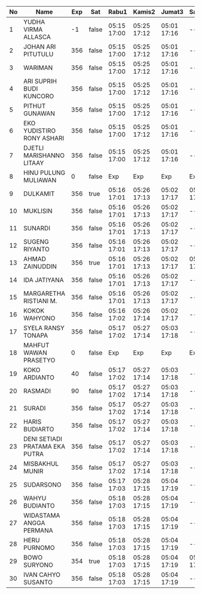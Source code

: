 | No | Name | Exp | Sat | Rabu1 | Kamis2 | Jumat3 | Sabtu4 | Senin6 | Selasa7 | Rabu8 | Kamis9 |
|-----|-----|-----|-----|-----|-----|-----|-----|-----|-----|-----|-----|
| 1 | YUDHA VIRMA ALLASCA | -1 | false | 05:15 17:00 | 05:25 17:12 | 05:01 17:16 | -- | 05:05 17:02 | 05:27 17:25 | 05:21 17:06 | 05:29 17:03 |
| 2 | JOHAN ARI PITUTULU | 356 | false | 05:15 17:00 | 05:25 17:12 | 05:01 17:16 | -- | 05:05 17:02 | 05:27 17:25 | 05:21 17:06 | 05:29 17:03 |
| 3 | WARIMAN | 356 | false | 05:15 17:00 | 05:25 17:12 | 05:01 17:16 | -- | 05:05 17:02 | 05:27 17:25 | 05:21 17:06 | 05:29 17:03 |
| 4 | ARI SUPRIH BUDI KUNCORO | 356 | false | 05:15 17:00 | 05:25 17:12 | 05:01 17:16 | -- | 05:05 17:02 | 05:27 17:25 | 05:21 17:06 | 05:29 17:03 |
| 5 | PITHUT GUNAWAN | 356 | false | 05:15 17:00 | 05:25 17:12 | 05:01 17:16 | -- | 05:05 17:02 | 05:27 17:25 | 05:21 17:06 | 05:29 17:03 |
| 6 | EKO YUDISTIRO RONY ASHARI | 356 | false | 05:15 17:00 | 05:25 17:12 | 05:01 17:16 | -- | 05:05 17:02 | 05:27 17:25 | 05:21 17:06 | 05:29 17:03 |
| 7 | DJETLI MARISHANNO LITAAY | 356 | false | 05:15 17:00 | 05:25 17:12 | 05:01 17:16 | -- | 05:05 17:02 | 05:27 17:25 | 05:21 17:06 | 05:29 17:03 |
| 8 | HINU PULUNG MULIAWAN | 0 | false | Exp | Exp | Exp | Exp | Exp | Exp | Exp | Exp |
| 9 | DULKAMIT | 356 | true | 05:16 17:01 | 05:26 17:13 | 05:02 17:17 | 05:15 17:17 | 05:06 17:03 | 05:28 17:26 | 05:22 17:07 | 05:30 17:04 |
| 10 | MUKLISIN | 356 | false | 05:16 17:01 | 05:26 17:13 | 05:02 17:17 | -- | 05:06 17:03 | 05:28 17:26 | 05:22 17:07 | 05:30 17:04 |
| 11 | SUNARDI | 356 | false | 05:16 17:01 | 05:26 17:13 | 05:02 17:17 | -- | 05:06 17:03 | 05:28 17:26 | 05:22 17:07 | 05:30 17:04 |
| 12 | SUGENG RIYANTO | 356 | false | 05:16 17:01 | 05:26 17:13 | 05:02 17:17 | -- | 05:06 17:03 | 05:28 17:26 | 05:22 17:07 | 05:30 17:04 |
| 13 | AHMAD ZAINUDDIN | 356 | true | 05:16 17:01 | 05:26 17:13 | 05:02 17:17 | 05:15 17:17 | 05:06 17:03 | 05:28 17:26 | 05:22 17:07 | 05:30 17:04 |
| 14 | IDA JATIYANA | 356 | false | 05:16 17:01 | 05:26 17:13 | 05:02 17:17 | -- | 05:06 17:03 | 05:28 17:26 | 05:22 17:07 | 05:30 17:04 |
| 15 | MARGARETHA RISTIANI M. | 356 | false | 05:16 17:01 | 05:26 17:13 | 05:02 17:17 | -- | 05:06 17:03 | 05:28 17:26 | 05:22 17:07 | 05:30 17:04 |
| 16 | KOKOK WAHYONO | 356 | false | 05:16 17:02 | 05:26 17:14 | 05:02 17:17 | -- | 05:06 17:03 | 05:28 17:26 | 05:22 17:07 | 05:30 17:05 |
| 17 | SYELA RANSY TONAPA | 356 | false | 05:17 17:02 | 05:27 17:14 | 05:03 17:18 | -- | 05:07 17:04 | 05:29 17:27 | 05:23 17:08 | 05:31 17:05 |
| 18 | MAHFUT WAWAN PRASETYO | 0 | false | Exp | Exp | Exp | Exp | Exp | Exp | Exp | Exp |
| 19 | KOKO ARDIANTO | 40 | false | 05:17 17:02 | 05:27 17:14 | 05:03 17:18 | -- | 05:07 17:04 | 05:29 17:27 | 05:23 17:08 | 05:31 17:05 |
| 20 | RASMADI | 90 | false | 05:17 17:02 | 05:27 17:14 | 05:03 17:18 | -- | 05:07 17:04 | 05:29 17:27 | 05:23 17:08 | 05:31 17:05 |
| 21 | SURADI | 356 | false | 05:17 17:02 | 05:27 17:14 | 05:03 17:18 | -- | 05:07 17:04 | 05:29 17:27 | 05:23 17:08 | 05:31 17:05 |
| 22 | HARIS BUDIARTO | 356 | false | 05:17 17:02 | 05:27 17:14 | 05:03 17:18 | -- | 05:07 17:04 | 05:29 17:27 | 05:23 17:08 | 05:31 17:05 |
| 23 | DENI SETIADI PRATAMA EKA PUTRA | 356 | false | 05:17 17:02 | 05:27 17:14 | 05:03 17:18 | -- | 05:07 17:04 | 05:29 17:27 | 05:23 17:08 | 05:31 17:05 |
| 24 | MISBAKHUL MUNIR | 356 | false | 05:17 17:02 | 05:27 17:14 | 05:03 17:18 | -- | 05:07 17:04 | 05:29 17:27 | 05:23 17:08 | 05:31 17:05 |
| 25 | SUDARSONO | 356 | false | 05:17 17:03 | 05:28 17:15 | 05:04 17:19 | -- | 05:08 17:05 | 05:30 17:28 | 05:24 17:09 | 05:32 17:06 |
| 26 | WAHYU BUDIANTO | 356 | false | 05:18 17:03 | 05:28 17:15 | 05:04 17:19 | -- | 05:08 17:05 | 05:30 17:28 | 05:24 17:09 | 05:32 17:06 |
| 27 | WIDASTAMA ANGGA PERMANA | 356 | false | 05:18 17:03 | 05:28 17:15 | 05:04 17:19 | -- | 05:08 17:05 | 05:30 17:28 | 05:24 17:09 | 05:32 17:06 |
| 28 | HERU PURNOMO | 356 | false | 05:18 17:03 | 05:28 17:15 | 05:04 17:19 | -- | 05:08 17:05 | 05:30 17:28 | 05:24 17:09 | 05:32 17:06 |
| 29 | BOWO SURYONO | 354 | true | 05:18 17:03 | 05:28 17:15 | 05:04 17:19 | 05:15 17:17 | 05:08 17:05 | 05:30 17:28 | 05:24 17:09 | 05:32 17:06 |
| 30 | IVAN CAHYO SUSANTO | 356 | false | 05:18 17:03 | 05:28 17:15 | 05:04 17:19 | -- | 05:08 17:05 | 05:30 17:28 | 05:24 17:09 | 05:32 17:06 |
